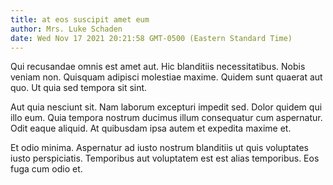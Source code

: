 ```yaml
---
title: at eos suscipit amet eum
author: Mrs. Luke Schaden
date: Wed Nov 17 2021 20:21:58 GMT-0500 (Eastern Standard Time)
---
```

Qui recusandae omnis est amet aut. Hic blanditiis necessitatibus. Nobis veniam non. Quisquam adipisci molestiae maxime. Quidem sunt quaerat aut quo. Ut quia sed tempora sit sint.

 Aut quia nesciunt sit. Nam laborum excepturi impedit sed. Dolor quidem qui illo eum. Quia tempora nostrum ducimus illum consequatur cum aspernatur. Odit eaque aliquid. At quibusdam ipsa autem et expedita maxime et.

 Et odio minima. Aspernatur ad iusto nostrum blanditiis ut quis voluptates iusto perspiciatis. Temporibus aut voluptatem est est alias temporibus. Eos fuga cum odio et.
